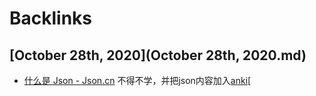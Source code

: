 
# Backlinks
## [October 28th, 2020](October 28th, 2020.md)
- [什么是 Json - Json.cn](https://www.json.cn/wiki.html) 不得不学，并把json内容加入[anki](anki.md)[

